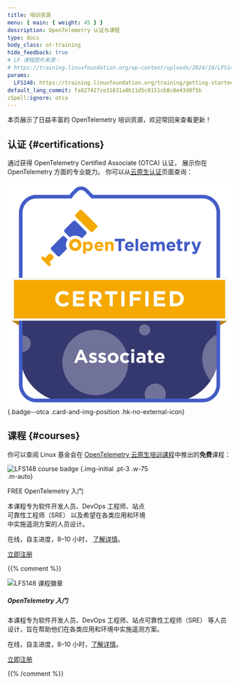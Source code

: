 ```yaml
---
title: 培训资源
menu: { main: { weight: 45 } }
description: OpenTelemetry 认证与课程
type: docs
body_class: ot-training
hide_feedback: true
# LF 课程图片来源：
# https://training.linuxfoundation.org/wp-content/uploads/2024/10/LFS148-Course-Badge-300x300.png
params:
  LFS148: https://training.linuxfoundation.org/training/getting-started-with-opentelemetry-lfs148/
default_lang_commit: fa827427ce31631a0b11d5c0151cb8c8e43d8f5b
cSpell:ignore: otca
---
```


本页展示了日益丰富的 OpenTelemetry 培训资源，欢迎常回来查看更新！

## 认证 {#certifications}

通过获得 OpenTelemetry Certified Associate (OTCA) 认证，
展示你在 OpenTelemetry 方面的专业能力。
你可以从[云原生认证][Cloud Native Certifications]页面查询：

<!-- prettier-ignore -->
[![OTCA badge]][OTCA certification]
{.badge--otca .card-and-img-position .hk-no-external-icon}

[Cloud Native Certifications]: https://www.cncf.io/training/certification/
[OTCA badge]: lft-badge-opentelemetry-associate2.svg
[OTCA certification]: https://www.cncf.io/training/certification/otca/

## 课程 {#courses}

你可以查阅 Linux 基金会在 [OpenTelemetry 云原生培训课程][CNTCOT]中推出的**免费**课程：

<div class="card--course-wrapper">
<div class="card card--course" style="width: 20rem">

<!-- prettier-ignore -->
![LFS148 course badge][]
{.img-initial .pt-3 .w-75 .m-auto}

<div class="card-body ps-4 pe-4 bg-light-subtle">
  <div class="h4 card-title pt-2 pb-2">
    <span class="badge text-bg-secondary float-end">FREE</span>
    OpenTelemetry 入门
  </div>
  <p class="card-text">
    本课程专为软件开发人员、DevOps 工程师、站点可靠性工程师（SRE）
    以及希望在各类应用和环境中实施遥测方案的人员设计。
  </p>
  <p class="card-text text-body-secondary small">
    在线，自主进度，8–10 小时，
    <a href="{{% param LFS148 %}}">了解详情</a>。
  </p>
  <p class="text-center m-0 pt-1 pb-2">
    <a href="{{% param LFS148 %}}" target="_blank" rel="noopener" class="btn btn-primary">
      立即注册
    </a>
  </p>
</div>

</div>
</div>

[CNTCOT]: https://www.cncf.io/training/courses/?_sft_lf-project=opentelemetry
[LFS148 course badge]: LFS148-Course-Badge-300x300.avif

{{% comment %}}

<!-- 替代设计，保留以备后用 -->

<div class="card mb-3" style="max-width: 540px; margin: auto">
  <div class="row p-2">
    <div class="col-md-5 d-flex align-items-center">
      <img src="LFS148-Course-Badge-300x300.avif"
        class="img-initial m-auto"
        alt="LFS148 课程徽章">
    </div>
    <div class="col-md-7">
      <div class="card-body p-3">
        <h5 class="card-title">OpenTelemetry 入门</h5>
        <p class="card-text">
          本课程专为软件开发人员、DevOps 工程师、站点可靠性工程师（SRE）
          等人员设计，旨在帮助他们在各类应用和环境中实施遥测方案。
        </p>
        <p class="card-text text-body-secondary small">
          在线，自主进度，8–10 小时，<a href="{{% param LFS148 %}}">了解详情</a>。
        </p>
        <p class="text-center w-100">
          <a href="{{% param LFS148 %}}" target="_blank" rel="noopener" class="btn btn-primary">
            立即注册
          </a>
        </p>
      </div>
    </div>
  </div>
</div>

{{% /comment %}}
